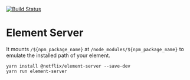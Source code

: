 [![Build Status](https://travis-ci.com/Netflix/element-server.svg?branch=master)](https://travis-ci.com/Netflix/element-server)

# Element Server

It mounts `/${npm_package_name}` at `/node_modules/${npm_package_name}` to emulate the installed path of your element.

```
yarn install @netflix/element-server --save-dev
yarn run element-server
```
